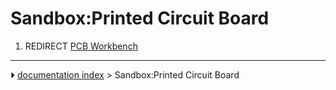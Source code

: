 # Sandbox:Printed Circuit Board
1.  REDIRECT [PCB Workbench](PCB_Workbench.md)



---
⏵ [documentation index](../README.md) > Sandbox:Printed Circuit Board
